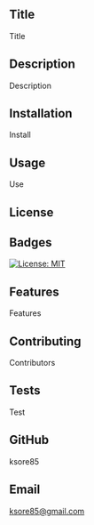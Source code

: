 
## Title 
  
  Title

## Description 

Description


## Installation

Install

## Usage 

Use

## License
## Badges

[![License: MIT](https://img.shields.io/badge/License-MIT-yellow.svg)](https://opensource.org/licenses/MIT)

## Features

Features

## Contributing

Contributors

## Tests

Test

## GitHub

ksore85

## Email

ksore85@gmail.com
